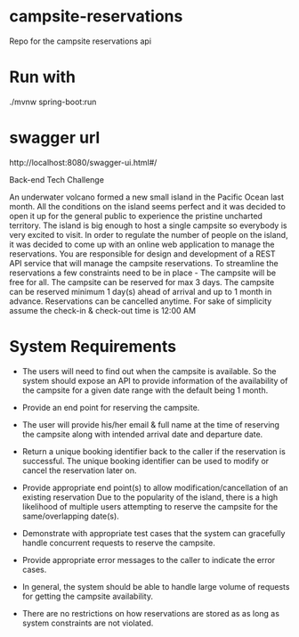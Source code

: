 # campsite-reservations
Repo for the campsite reservations api

# Run with
./mvnw spring-boot:run


# swagger url
http://localhost:8080/swagger-ui.html#/


Back-end Tech Challenge 

An underwater volcano formed a new small island in the Pacific Ocean last month. All the conditions on the island seems perfect and it was decided to open it up for the general public to experience the pristine uncharted territory. 
The island is big enough to host a single campsite so everybody is very excited to visit. In order to regulate the number of people on the island, it was decided to come up with an online web application to manage the reservations. You are responsible for design and development of a REST API service that will manage the campsite reservations. 
To streamline the reservations a few constraints need to be in place - 
The campsite will be free for all. The campsite can be reserved for max 3 days. The campsite can be reserved minimum 1 day(s) ahead of arrival and up to 1 month in advance. Reservations can be cancelled anytime. For sake of simplicity assume the check-in & check-out time is 12:00 AM 

# System Requirements 

- The users will need to find out when the campsite is available.
So the system should expose an API to provide information of the availability of the campsite for a given date range with the default being 1 month.

- Provide an end point for reserving the campsite.

- The user will provide his/her email & full name at the time of reserving the campsite along with intended arrival date and departure date.

- Return a unique booking identifier back to the caller if the reservation is successful. The unique booking identifier can be used to modify or cancel the reservation later on.

- Provide appropriate end point(s) to allow modification/cancellation of an existing reservation Due to the popularity of the island, there is a high likelihood of multiple users attempting to reserve the campsite for the same/overlapping date(s).

- Demonstrate with appropriate test cases that the system can gracefully handle concurrent requests to reserve the campsite.

- Provide appropriate error messages to the caller to indicate the error cases.

- In general, the system should be able to handle large volume of requests for getting the campsite availability.

- There are no restrictions on how reservations are stored as as long as system constraints are not violated. 

